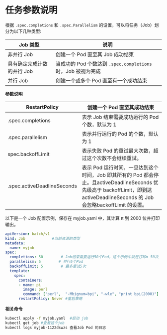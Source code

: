 # 任务参数说明

根据 `.spec.completions` 和 `.spec.Parallelism` 的设置，可以将任务（Job）划分为以下几种类型:

| Job 类型                    | 说明                                                         |
| -------------------------- | ------------------------------------------------------------ |
| 非并行 Job                  | 创建一个 Pod 直至其 Job 成功结束                               |
| 具有确定完成计数的并行 Job | 当成功的 Pod 个数达到 `.spec.completions` 时，Job 被视为完成 |
| 并行 Job                   | 创建一个或多个 Pod 直至有一个成功结束                          |

**参数说明**

| RestartPolicy               | 创建一个 Pod 直至其成功结束                                    |
| --------------------------- | ------------------------------------------------------------ |
| .spec.completions           | 表示 Job 结束需要成功运行的 Pod 个数，默认为 1               |
| .spec.parallelism           | 表示并行运行的 Pod 的个数，默认为 1                          |
| spec.backoffLimit           | 表示失败 Pod 的重试最大次数，超过这个次数不会继续重试。      |
| .spec.activeDeadlineSeconds | 表示 Pod 运行时间，一旦达到这个时间，Job 即其所有的 Pod 都会停止。且activeDeadlineSeconds 优先级高于 backoffLimit，即到达 activeDeadlineSeconds 的 Job 会忽略backoffLimit 的设置。 |

以下是一个 Job 配置示例，保存在 myjob.yaml 中，其计算 π 到 2000 位并打印输出。

```yaml
apiVersion: batch/v1
kind: Job            #当前资源的类型
metadata:
  name: myjob
spec:
  completions: 50        # Job结束需要运行50个Pod，这个示例中就是打印π 50次
  parallelism: 5        # 并行5个Pod
  backoffLimit: 5        # 最多重试5次
  template:
    spec:
      containers:
      - name: pi
        image: perl
        command: ["perl",  "-Mbignum=bpi", "-wle", "print bpi(2000)"]
      restartPolicy: Never #重启策略
```

**相关命令**

```bash
kubectl apply -f myjob.yaml  #启动 job
kubectl get job #查看这个job
kubectl logs myjob-1122dswzs 查看Job Pod 的日志
```
